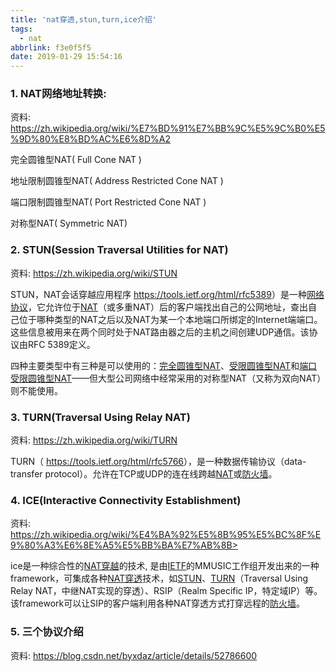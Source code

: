 ```yaml
---
title: 'nat穿透,stun,turn,ice介绍'
tags:
  - nat
abbrlink: f3e0f5f5
date: 2019-01-29 15:54:16
---
```


### 1. NAT网络地址转换:  

资料: https://zh.wikipedia.org/wiki/%E7%BD%91%E7%BB%9C%E5%9C%B0%E5%9D%80%E8%BD%AC%E6%8D%A2



完全圆锥型NAT( Full Cone NAT )

地址限制圆锥型NAT( Address Restricted Cone NAT )

端口限制圆锥型NAT( Port Restricted Cone NAT ) 

对称型NAT( Symmetric NAT)

<!-- more -->

### 2. STUN(Session Traversal Utilities for NAT)

资料: <https://zh.wikipedia.org/wiki/STUN>



STUN，NAT会话穿越应用程序 <https://tools.ietf.org/html/rfc5389>）是一种[网络协议](https://zh.wikipedia.org/wiki/%E7%BD%91%E7%BB%9C%E5%8D%8F%E8%AE%AE)，它允许位于[NAT](https://zh.wikipedia.org/wiki/%E7%BD%91%E7%BB%9C%E5%9C%B0%E5%9D%80%E8%BD%AC%E6%8D%A2)（或多重NAT）后的客户端找出自己的公网地址，查出自己位于哪种类型的NAT之后以及NAT为某一个本地端口所绑定的Internet端端口。这些信息被用来在两个同时处于NAT路由器之后的主机之间创建UDP通信。该协议由RFC 5389定义。

四种主要类型中有三种是可以使用的：[完全圆锥型NAT](https://zh.wikipedia.org/w/index.php?title=%E5%AE%8C%E5%85%A8%E5%9C%86%E9%94%A5%E5%9E%8BNAT&action=edit&redlink=1)、[受限圆锥型NAT](https://zh.wikipedia.org/w/index.php?title=%E5%8F%97%E9%99%90%E5%9C%86%E9%94%A5%E5%9E%8BNAT&action=edit&redlink=1)和[端口受限圆锥型NAT](https://zh.wikipedia.org/w/index.php?title=%E7%AB%AF%E5%8F%A3%E5%8F%97%E9%99%90%E5%9C%86%E9%94%A5%E5%9E%8BNAT&action=edit&redlink=1)——但大型公司网络中经常采用的对称型NAT（又称为双向NAT）则不能使用。



### 3. TURN(Traversal Using Relay NAT)

资料:  <https://zh.wikipedia.org/wiki/TURN>



TURN（ <https://tools.ietf.org/html/rfc5766>），是一种数据传输协议（data-transfer protocol）。允许在TCP或UDP的连在线跨越[NAT](https://zh.wikipedia.org/wiki/NAT)或[防火墙](https://zh.wikipedia.org/wiki/%E9%98%B2%E7%81%AB%E5%A2%99)。



### 4. ICE(Interactive Connectivity Establishment) 

资料: https://zh.wikipedia.org/wiki/%E4%BA%92%E5%8B%95%E5%BC%8F%E9%80%A3%E6%8E%A5%E5%BB%BA%E7%AB%8B>



ice是一种综合性的[NAT穿越](https://zh.wikipedia.org/wiki/NAT%E7%A9%BF%E8%B6%8A)的技术, 是由[IETF](https://zh.wikipedia.org/wiki/IETF)的MMUSIC工作组开发出来的一种framework，可集成各种[NAT穿透](https://zh.wikipedia.org/wiki/NAT%E7%A9%BF%E9%80%8F)技术，如[STUN](https://zh.wikipedia.org/wiki/STUN)、[TURN](https://zh.wikipedia.org/wiki/TURN)（Traversal Using Relay NAT，中继NAT实现的穿透）、RSIP（Realm Specific IP，特定域IP）等。该framework可以让SIP的客户端利用各种NAT穿透方式打穿远程的[防火墙](https://zh.wikipedia.org/wiki/%E9%98%B2%E7%81%AB%E5%A2%99)。



### 5. 三个协议介绍

资料:  <https://blog.csdn.net/byxdaz/article/details/52786600>  
